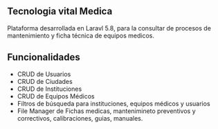 ## Tecnologia vital Medica

Plataforma desarrollada en Laravl 5.8, para la consultar de procesos de mantenimiento y ficha técnica de equipos medicos.

## Funcionalidades

- CRUD de Usuarios
- CRUD de Ciudades
- CRUD de Instituciones
- CRUD de Equipos Médicos
- Filtros de búsqueda para instituciones, equipos médicos y usuarios
- File Manager de Fichas medicas, mantenimineto preventivos y correctivos, calibraciones, guias, manuales.